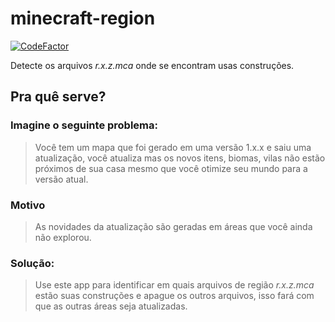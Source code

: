 # minecraft-region
[![CodeFactor](https://www.codefactor.io/repository/github/wllr9505/minecraft-region/badge)](https://www.codefactor.io/repository/github/wllr9505/minecraft-region)

Detecte os arquivos *r.x.z.mca* onde se encontram usas construções.

## Pra quê serve?
### Imagine o seguinte problema:
> Você tem um mapa que foi gerado em uma versão 1.x.x e saiu uma atualização, você atualiza mas os novos itens, biomas, vilas não estão próximos de sua casa mesmo que você otimize seu mundo para a versão atual.
### Motivo
> As novidades da atualização são geradas em áreas que você ainda não explorou.
### Solução:
> Use este app para identificar em quais arquivos de região *r.x.z.mca* estão suas construções e apague os outros arquivos, isso fará com que as outras áreas seja atualizadas.
